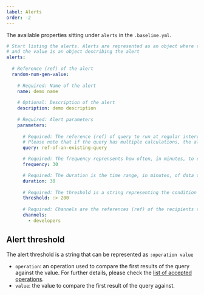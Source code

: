 ```yaml
---
label: Alerts
order: -2
---
```


The available properties sitting under `alerts` in the `.baselime.yml`.

```yaml # :icon-code: .baselime.yml
# Start listing the alerts. Alerts are represented as an object where the key is the reference (ref) of the alert,
# and the value is an object describing the alert 
alerts:
  
  # Reference (ref) of the alert
  random-num-gen-value:
    
    # Required: Name of the alert
    name: demo name
    
    # Optional: Description of the alert
    description: demo description
    
    # Required: Alert parameters
    parameters:
      
      # Required: The reference (ref) of query to run at regular intervals for the alert. This query must be within the same application as the alert. 
      # Please note that if the query has multiple calculations, the alert will be based off the first listed calculation in the array of calculations of the query
      query: ref-of-an-existing-query

      # Required: The frequency reprensents how often, in minutes, to check for the threshold condition
      frequency: 30

      # Required: The duration is the time range, in minutes, of data that the alert will check. 
      duration: 30
      
      # Required: The threshold is a string representing the condition to be met to trigger an alert
      threshold: :> 200
      
      # Required: Channels are the references (ref) of the recipients to notify when the threshold condition is met. All channels must be within the same application as the alert 
      channels:
        - developers
```

## Alert threshold

The alert threshold is a string that can be represented as `:operation value`
- `operation`: an operation used to compare the first results of the query against the value. For further details, please check the [list of accepted operations](../../advanced/accepted-operations.md).
- `value`: the value to compare the first result of the query against.
